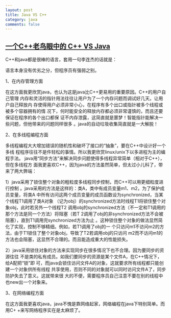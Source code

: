 ```yaml
---
layout: post
title: Java VS C++
category: java
comments: false
---
```

## [一个C++老鸟眼中的 C++ VS Java](http://bbs.51cto.com/thread-189024-1.html)

C++和java都是很棒的语言，套用一句李连杰的话就是：

语言本身没有优劣之分，但程序员有强弱之别。

1、在内存管理方面

在这方面我更欣赏java，也认为这是java比C++更易用的重要原因。C++的用户自己管理
内存和灵活的指针用法往往让用户为了一个内存问题而调试好几天。让用户自己释放内
存使得用户必须非常小心，在程序有多个出口或指针被多个线程或被多个容器拥有的情
况下，何时能安全的释放内存都必须非常谨慎的，而且还要保证在程序的各个出口都保
证不内存泄露，这简直就是噩梦！智能指针能解决一些问题，但他带来的问题同样很多
。java的自动垃圾收集简直就是一大解脱！

2、在多线程编程方面

多线程编程大大增加错误的随机性和破坏了接口的“抽象”，要在C++中设计好一个多线
程程序往往不是件轻松的事情。所以我更欣赏linux/unix下以多进程为主的编程手法。
java用“同步方法”来解决同步问题使得多线程异常简单（相对于C++），但在多线程方
面我更喜欢C++，因为java的方法虽然简单，但太过小儿科了，带来了两大弊端：

1）java采用了锁住整个对象的粗粒度多线程同步控制，而C++可以用更细粒度进行控制
。java采用的方法是这样的：类A，类中有成员变量m1、m2，为了保护成员变量，将类A
中所有访问这两个成员变量的成员函数设为synchronized，当某个线程T1调用了类A对象
（记为obj）的synchronized方法时线程T1将锁住整个对象obj，此时若另外一个线程T2
调用obj的synchronized方法（不一定和T1调用的那个方法是同一个方法）将阻塞（若T
2调用了obj的非synchronized方法不会被阻塞），直到T1调用完synchronized方法为止
。这种锁住整个对象的做法显然简化了实现，控制不够精细。例如，若T1调用了obj的一
个只访问m1不访问m2的方法，由于T1锁住了整个对象obj，导致了T2若调用obj的只访问
m2而不访问m1的方法也会阻塞，这显然不合理的。而且能造成重大的性能损失。

2）java采用锁住对象的方法来实现同步在很多情况下也不合理。因为要同步的资源往往
不是类的私有成员。如我们要同步的资源是某个文件A，在C++情况下，给A配把“锁”即
可，而java会锁住访问文件A的对象，这就要求所有线程都只能创建一个对象供所有线程
共享使用，否则不同的对象就可以同时访问文件A了，同步防护失去了意义。这就带来很
大的不便，需要程序员自己注意不要在别的线程中也new出一个对象来。

3、在网络编程方面

在这方面我更喜欢java，java不愧是靠网络起家，网络编程在java下特别简单。而用C+
+来写网络程序实在是太麻烦了。
